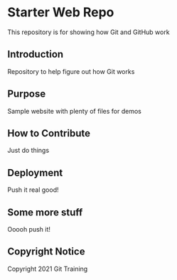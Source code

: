 # Starter Web Repo

This repository is for showing how Git and GitHub work

## Introduction

Repository to help figure out how Git works

## Purpose

Sample website with plenty of files for demos

## How to Contribute

Just do things

## Deployment

Push it real good!

## Some more stuff

Ooooh push it!

## Copyright Notice
Copyright 2021 Git Training

